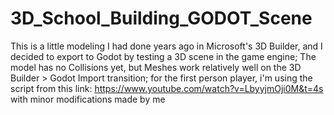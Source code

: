 # 3D_School_Building_GODOT_Scene


This is a little modeling I had done years ago in Microsoft's 3D Builder, and I decided to export to Godot by testing a 3D scene in the game engine; The model has no Collisions yet, but Meshes work relatively well on the 3D Builder > Godot Import transition; for the first person player, i'm using the script from this link: https://www.youtube.com/watch?v=LbyyjmOji0M&t=4s with minor modifications made by me
